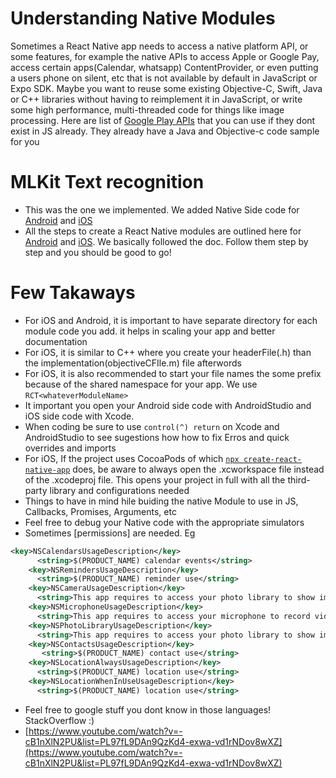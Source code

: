 # Understanding Native Modules

Sometimes a React Native app needs to access a native platform API, or some features, for example the native APIs to access Apple or Google Pay, access certain apps(Calendar, whatsapp) ContentProvider, or even putting a users phone on silent, etc that is not available by default in JavaScript or Expo SDK. Maybe you want to reuse some existing Objective-C, Swift, Java or C++ libraries without having to reimplement it in JavaScript, or write some high performance, multi-threaded code for things like image processing. Here are list of [Google Play APIs](https://developers.google.com/android/guides/setup) that you can use if they dont exist in JS already. They already have a Java and Objective-c code sample for you

# MLKit Text recognition
- This was the one we implemented. We added Native Side code for [Android](https://developers.google.com/ml-kit/vision/text-recognition/android) and [iOS](https://developers.google.com/ml-kit/vision/text-recognition/ios#swift)
- All the steps to create a React Native modules are outlined here for [Android](https://reactnative.dev/docs/native-modules-android) and [iOS](https://reactnative.dev/docs/native-modules-ios). We basically followed the doc. Follow them step by step and you should be good to go!

# Few Takaways
- For iOS and Android, it is important to have separate directory for each module code you add. it helps in scaling your app and better documentation
- For iOS, it is similar to C++ where you create your headerFile(.h) than the implementation(objectiveCFIle.m) file afterwords
- For iOS, it is also recommended to start your file names the some prefix because of the shared namespace for your app. We use `RCT<whateverModuleName>`
- It important you open your Android side code with AndroidStudio and iOS side code with Xcode.
- When coding be sure to use `control(^) return` on Xcode and AndroidStudio to see sugestions how how to fix Erros and quick overrides and imports
- For iOS, If the project uses CocoaPods of which [`npx create-react-native-app`](https://s-pace.github.io/react-native/docs/getting-started.html) does, be aware to always open the .xcworkspace file instead of the .xcodeproj file. This opens your project in full with all the third-party library and configurations needed
- Things to have in mind hile buiding the native Module to use in JS, Callbacks, Promises, Arguments, etc
- Feel free to debug your Native code with the appropriate simulators
- Sometimes [permissions] are needed. Eg
```xml
<key>NSCalendarsUsageDescription</key>
      <string>$(PRODUCT_NAME) calendar events</string>
    <key>NSRemindersUsageDescription</key>
      <string>$(PRODUCT_NAME) reminder use</string>
    <key>NSCameraUsageDescription</key>
      <string>This app requires to access your photo library to show image on profile and send via chat</string>
    <key>NSMicrophoneUsageDescription</key>
      <string>This app requires to access your microphone to record video with your voice send via chat</string>
    <key>NSPhotoLibraryUsageDescription</key>
      <string>This app requires to access your photo library to show image on profile and send via chat</string>
    <key>NSContactsUsageDescription</key>
       <string>$(PRODUCT_NAME) contact use</string>
    <key>NSLocationAlwaysUsageDescription</key>
      <string>$(PRODUCT_NAME) location use</string>
    <key>NSLocationWhenInUseUsageDescription</key>
      <string>$(PRODUCT_NAME) location use</string>
```
- Feel free to google stuff you dont know in those languages! StackOverflow :)
- [https://www.youtube.com/watch?v=-cB1nXlN2PU&list=PL97fL9DAn9QzKd4-exwa-vd1rNDov8wXZ](https://www.youtube.com/watch?v=-cB1nXlN2PU&list=PL97fL9DAn9QzKd4-exwa-vd1rNDov8wXZ)